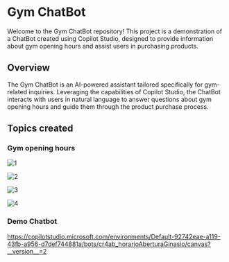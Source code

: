 # Gym ChatBot
Welcome to the Gym ChatBot repository! This project is a demonstration of a ChatBot created using Copilot Studio, designed to provide information about gym opening hours and assist users in purchasing products.

## Overview
The Gym ChatBot is an AI-powered assistant tailored specifically for gym-related inquiries. Leveraging the capabilities of Copilot Studio, the ChatBot interacts with users in natural language to answer questions about gym opening hours and guide them through the product purchase process.

## Topics created

### Gym opening hours


![1](https://github.com/zepedromvramiao/Portfolio/assets/60276332/b3877f04-75cb-457e-bcc2-752b03d30ac4)

![2](https://github.com/zepedromvramiao/Portfolio/assets/60276332/a8167b5e-5b5a-4154-a80c-b226549ae07d)

![3](https://github.com/zepedromvramiao/Portfolio/assets/60276332/6231e62d-a61a-4923-9cc0-72a5f2d06b26)




![4](https://github.com/zepedromvramiao/Portfolio/assets/60276332/c1721fb6-3c89-4f11-8d83-31a9b3c47b95)

### 






### Demo Chatbot

https://copilotstudio.microsoft.com/environments/Default-92742eae-a119-43fb-a956-d7def744881a/bots/cr4ab_horarioAberturaGinasio/canvas?__version__=2


